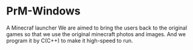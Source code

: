 # PrM-Windows
A Minecraf launcher
We are aimed to bring the users back to the original games so that we use the original minecraft photos and images.
And we program it by C(C++) to make it high-speed to run.
